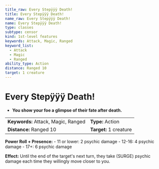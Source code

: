 ```yaml
---
title_raw: Every Stepÿÿÿ Death!
title: Every Stepÿÿÿ Death!
name_raw: Every Stepÿÿÿ Death!
name: Every Stepÿÿÿ Death!
type: classes
subtype: censor
kind: 1st-level features
keywords: Attack, Magic, Ranged
keyword_list:
  - Attack
  - Magic
  - Ranged
ability_type: Action
distance: Ranged 10
target: 1 creature
---
```


# Every Stepÿÿÿ Death!

- **You show your foe a glimpse of their fate after death.**

|                                     |                        |
| :---------------------------------- | :--------------------- |
| **Keywords:** Attack, Magic, Ranged | **Type:** Action       |
| **Distance:** Ranged 10             | **Target:** 1 creature |

**Power Roll + Presence:** - 11 or lower: 2 psychic damage - 12-16: 4 psychic damage - 17+: 6 psychic damage

**Effect:** Until the end of the target's next turn, they take (SURGE) psychic damage each time they willingly move closer to you.
